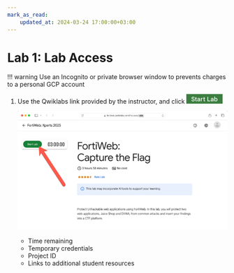 ```yaml
---
mark_as_read:
    updated_at: 2024-03-24 17:00:00+03:00
---
```


# Lab 1: Lab Access

!!! warning
    Use an Incognito or private browser window to prevents charges to a personal GCP account

1. Use the Qwiklabs link provided by the instructor, and click ![Start Lab](start-lab.png)

    ![Qwik Labs](qwik-labs-a.png)

    - Time remaining
    - Temporary credentials
    - Project ID
    - Links to additional student resources

